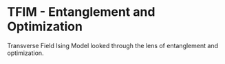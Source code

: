 # TFIM - Entanglement and Optimization

Transverse Field Ising Model looked through the lens of entanglement and optimization.